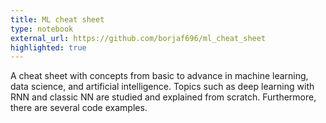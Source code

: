 ```yaml
---
title: ML cheat sheet
type: notebook
external_url: https://github.com/borjaf696/ml_cheat_sheet
highlighted: true
---
```


A cheat sheet with concepts from basic to advance in machine learning, data science, and artificial intelligence. Topics such as deep learning with RNN and classic NN are studied and explained from scratch. Furthermore, there are several code examples.